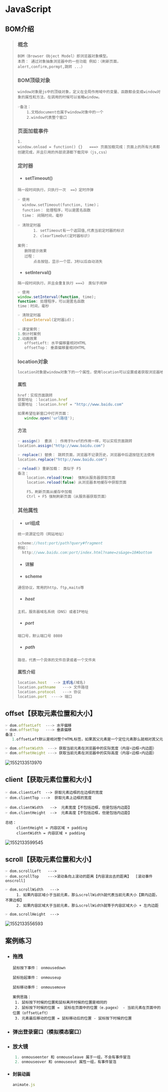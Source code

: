 # JavaScript

## BOM介绍

> ### 概念
>
> ```
> BOM（Browser Object Model）即浏览器对象模型。
> 本质： 通过对象抽象浏览器中的一些功能 例如：（刷新页面，alert,confirm,pormpt,跳转 ...）
> ```
>
> ### BOM顶级对象
>
> ```
> window对象是js中的顶级对象，定义在全局作用域中的变量、函数都会变成window对象的属性和方法，在调用的时候可以省略window。
> 
> ☞备注：
> 	  1.文档document也属于window对象中的一个
> 	  2.window代表整个窗口
> ```
>
> ### 页面加载事件
>
> ```
> 1. 
> window.onload = function() {}   ===> 页面加载完成：页面上的所有元素都创建完成，并且引用的外部资源都下载完毕（js,css）
> ```
>
> ### 定时器
>
> - #### setTimeout()
>
> ```
> 隔一段时间执行，只执行一次  ==》定时炸弹
> 
> ☞ 使用
> 	window.setTimeout(function, time)；
> 	function： 处理程序，可以是匿名函数
> 	time： 间隔时间，毫秒
> 	
> ☞ 清除定时器
>     	 1. setTimeout有一个返回值,代表当前定时器的标识
>     	 2. clearTimeOut(定时器标识)
> 	 
> 案例：
> 	 删除提示效果
> 	 过程：
> 	 	 点击按钮，显示一个层，3秒以后自动消失
> ```
>
> - #### setInterval()
>
> ```js
> 隔一段时间执行，并且会重复执行 ===》 类似于闹钟
> 
> ☞ 使用
> window.setInterval(function, time);
> function: 处理程序，可以是匿名函数
> time：时间，毫秒
> 
> ☞ 清除定时器
> 	clearInterval(定时器id)；
> 	
> ☞ 课堂案例：	
> 1.倒计时案例
> 2.动画效果 
> 	 offsetLeft: 水平偏移量相对HTML
> 	 offsetTop： 垂直偏移量相对HTML
> ```
>
> ### location对象
>
> ```js
> location对象是window对象下的一个属性，使用location可以设置或者获取浏览器地址栏中的url
> ```
>
> #### 属性
>
> ```js
> href：实现页面跳转
> 获取地址 ：location.href
> 设置地址 ：location.href = "http://www.baidu.com"
> 
> 如果希望在新窗口中打开页面：
> 	 window.open('url路径');
> ```
>
> #### 方法
>
> ```js
> ☞ assign()  委派 ： 作用于href的作用一样，可以实现页面跳转
> location.assign("http://www.baidu.com")
> 
> ☞ replace() 替换： 跳转页面，浏览器不记录历史，浏览器中后退按钮无法使用
> location.replace("http://www.baidu.com")
> 
> ☞ reload() 重新加载： 类似于 F5
> 备注：
> 	  location.reload(true)  强制从服务器获取页面
> 	  location.reload(false) 从浏览器本地缓存中获取页面
> 	  
> 	  F5，刷新页面从缓存中加载
> 	  Ctrl + F5 强制刷新页面（从服务器获取页面）
> ```
>
> ### 其他属性

> - #### url组成
>
> ```js
> 统一资源定位符（网站地址）
> 
> scheme://host:port/path?query#fragment
> 例如：
> 	http://www.baidu.com:port/index.html?name=zs&age=18#bottom
> ```
>
> - #### 详解
>
> - #### scheme
>
> ```
> 通信协议，常用的http，ftp,maito等
> ```
>
>   - ##### host
>
> ```
> 主机，服务器域名系统（DNS）或者IP地址
> ```
>
>   - ##### port
>
> ```
> 端口号，默认端口号 8080
> ```
>
>   - ##### path
>
> ```
> 路径，代表一个具体的文件目录或者一个文件夹
> ```
>
> #### 属性介绍
>
> ```js
> location.host   --> 主机名(域名)
> location.pathname   ---> 文件路径
> location.protocol   ---> 协议
> location.port  ----> 端口
> ```
>

## offset【获取元素位置和大小】

```js
☞ dom.offsetLeft  ---> 水平偏移
☞ dom.offsetTop   ---> 垂直偏移
备注：
   1.offsetLeft默认是相对整个HTML标签，如果其父元素是一个定位元素那么就相对其父元素（类似于css中的绝对定位）

☞ dom.offsetWidth  ---> 获取当前元素在浏览器中的实际宽度（内容+边框+内边距）   
☞ dom.offsetHeight ---> 获取当前元素在浏览器中的实际高度（内容+边框+内边距）   

```

![1552133513970](img\1552133513970.png)

## client【获取元素位置和大小】

```
☞ dom.clientLeft  --> 获取元素边框的左边框的宽度
☞ dom.clientTop --->  获取元素上边框的宽度

☞ dom.clientWidth   -->  元素宽度【不包括边框，但是包括内边距】
☞ dom.clientHeight  -->  元素高度【不包括边框，但是包括内边距】

总结：
     clientHeight = 内容区域 + padding
     clientWidth = 内容区域 + padding
```

![1552133599545](img\1552133599545.png)

## scroll【获取元素位置和大小】

```
☞ dom.scrollLeft   --->
☞ dom.scrollTop    --->滚动条向上滚动的距离【内容滚出去的距离】  [滚动事件 onscroll]

☞ dom.scrollWidth   ---> 
	 1. 如果内容区域小于当前元素，那么scrollWidth就代表当前元素大小【算内边距，不算边框】
	 2. 如果内容区域大于当前元素，那么scrollWidth就等于内容区域大小 + 左内边距
	 
☞ dom.scrollHeight  --->
```

![1552133556593](img\1552133556593.png)



## 案例练习

- ### 拖拽

  ```
  鼠标按下事件： onmousedown
  
  鼠标抬起事件： onmouseup
  
  鼠标移动事件： onmousemove
  
  案例思路：
   1. 鼠标按下时候的位置和鼠标离开时候的位置是相同的
   2. 鼠标按下时候的位置 =  鼠标在页面中的位置（e.pagex） - 当前元素在页面中的位置（offsetLeft）
   3. 元素最后移动的位置 = 鼠标移动后的位置 - 鼠标按下时候的位置
  ```

- ### 弹出登录窗口（模拟模态窗口）

- ### 放大镜

  ```js
   1. onmouseenter 和 onmouseleave 属于一组，不会有事件冒泡
   2. onmouseover 和 onmouseout 属性一组，有事件冒泡
  ```

- #### 封装动画

  ```js
  animate.js
  ```

  